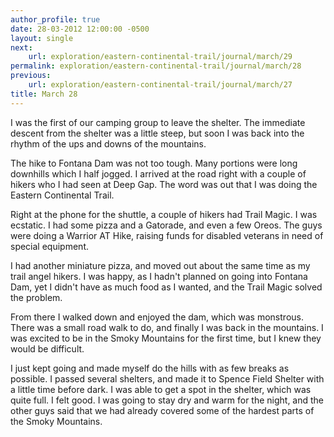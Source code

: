 ```yaml
---
author_profile: true
date: 28-03-2012 12:00:00 -0500
layout: single
next:
    url: exploration/eastern-continental-trail/journal/march/29
permalink: exploration/eastern-continental-trail/journal/march/28
previous:
    url: exploration/eastern-continental-trail/journal/march/27
title: March 28
---
```

I was the first of our camping group to leave the shelter. The immediate descent from the shelter was a little steep, but soon I was back into the rhythm of the ups and downs of the mountains.

The hike to Fontana Dam was not too tough. Many portions were long downhills which I half jogged. I arrived at the road right with a couple of hikers who I had seen at Deep Gap. The word was out that I was doing the Eastern Continental Trail.

Right at the phone for the shuttle, a couple of hikers had Trail Magic. I was ecstatic. I had some pizza and a Gatorade, and even a few Oreos. The guys were doing a Warrior AT Hike, raising funds for disabled veterans in need of special equipment.

I had another miniature pizza, and moved out about the same time as my trail angel hikers. I was happy, as I hadn't planned on going into Fontana Dam, yet I didn't have as much food as I wanted, and the Trail Magic solved the problem.

From there I walked down and enjoyed the dam, which was monstrous. There was a small road walk to do, and finally I was back in the mountains. I was excited to be in the Smoky Mountains for the first time, but I knew they would be difficult.

I just kept going and made myself do the hills with as few breaks as possible. I passed several shelters, and made it to Spence Field Shelter with a little time before dark. I was able to get a spot in the shelter, which was quite full. I felt good. I was going to stay dry and warm for the night, and the other guys said that we had already covered some of the hardest parts of the Smoky Mountains.
